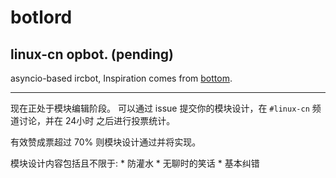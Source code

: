 # botlord
## linux-cn opbot. (pending)

asyncio-based ircbot,
Inspiration comes from [bottom](https://github.com/numberoverzero/bottom).

------------------------------

现在正处于模块编辑阶段。
可以通过 issue 提交你的模块设计，在 `#linux-cn` 频道讨论，并在 24小时 之后进行投票统计。

有效赞成票超过 70% 则模块设计通过并将实现。

模块设计内容包括且不限于:
    * 防灌水
    * 无聊时的笑话
    * 基本纠错
